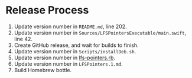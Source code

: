 # Release Process

1. Update version number in `README.md`, line 202.
2. Update version number in `Sources/LFSPointersExecutable/main.swift`, line 42.
3. Create GitHub release, and wait for builds to finish.
3. Update version number in `Scripts/installDeb.sh`.
4. Update version number in [lfs-pointers.rb](https://github.com/LebJe/homebrew-formulae/blob/master/lfs-pointers.rb).
5. Update version number in `LFSPointers.1.md`.
6. Build Homebrew bottle.
